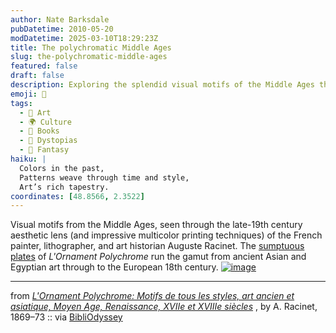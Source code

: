 ```yaml
---
author: Nate Barksdale
pubDatetime: 2010-05-20
modDatetime: 2025-03-10T18:29:23Z
title: The polychromatic Middle Ages
slug: the-polychromatic-middle-ages
featured: false
draft: false
description: Exploring the splendid visual motifs of the Middle Ages through the vibrant aesthetic of Auguste Racinet's _L'Ornament Polychrome_, showcasing art from ancient to 18th-century Europe.
emoji: 🎨
tags:
  - 🎨 Art
  - 🌍 Culture
  - 📖 Books
  - 🌌 Dystopias
  - 🌌 Fantasy
haiku: |
  Colors in the past,  
  Patterns weave through time and style,  
  Art’s rich tapestry.
coordinates: [48.8566, 2.3522]
---
```


Visual motifs from the Middle Ages, seen through the late-19th century aesthetic lens (and impressive multicolor printing techniques) of the French painter, lithographer, and art historian Auguste Racinet. The [sumptuous plates](http://digitalgallery.nypl.org/nypldigital/dgkeysearchresult.cfm?trg=1&parent_id=169639&word=&s=¬word=&d=&c=&f=&k=0&sScope=&sLevel=&sLabel=&lword=&lfield=&num=0&imgs=20&snum=&pNum=) of _L'Ornament Polychrome_ run the gamut from ancient Asian and Egyptian art through to the European 18th century. [![image](http://culture-making.com/media/4620732012_7d33d87ff0_b.jpg)](http://bibliodyssey.blogspot.com/2010/05/racinet-polychromes.html)

---

from _[L'Ornament Polychrome: Motifs de tous les styles, art ancien et asiatique, Moyen Age, Renaissance, XVIIe et XVIIIe siècles](http://digitalgallery.nypl.org/nypldigital/dgkeysearchresult.cfm?trg=1&parent_id=169639&word=&s=¬word=&d=&c=&f=&k=0&sScope=&sLevel=&sLabel=&lword=&lfield=&num=0&imgs=20&snum=&pNum=)_ , by A. Racinet, 1869–73 :: via [BibliOdyssey](http://bibliodyssey.blogspot.com/2010/05/racinet-polychromes.html)
